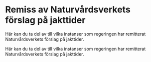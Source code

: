 # Remiss av Naturvårdsverkets förslag på jakttider

Här kan du ta del av till vilka instanser som regeringen har remitterat Naturvårdsverkets förslag på jakttider.

Här kan du ta del av till vilka instanser som regeringen har remitterat Naturvårdsverkets förslag på jakttider.
